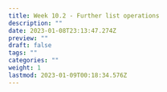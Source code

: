 ```yaml
---
title: Week 10.2 - Further list operations
description: ""
date: 2023-01-08T23:13:47.274Z
preview: ""
draft: false
tags: ""
categories: ""
weight: 1
lastmod: 2023-01-09T00:18:34.576Z
---
```

